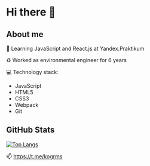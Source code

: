 # Hi there 👋 
## About me
:seedling: Learning JavaScript and React.js at Yandex.Praktikum

:recycle: Worked as environmental engineer for 6 years

:computer: Technology stack:
* JavaScript
* HTML5
* CSS3
* Webpack
* Git

## GitHub Stats
[![Top Langs](https://github-readme-stats.vercel.app/api/top-langs/?username=kogrms)](https://github.com/anuraghazra/github-readme-stats)

:mailbox: https://t.me/kogrms

